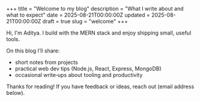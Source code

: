 +++
title = "Welcome to my blog"
description = "What I write about and what to expect"
date = 2025-08-21T00:00:00Z
updated = 2025-08-21T00:00:00Z
draft = true
slug = "welcome"
+++

Hi, I'm Aditya. I build with the MERN stack and enjoy shipping small, useful tools.

On this blog I’ll share:

- short notes from projects
- practical web dev tips (Node.js, React, Express, MongoDB)
- occasional write‑ups about tooling and productivity

Thanks for reading! If you have feedback or ideas, reach out (email address below).
